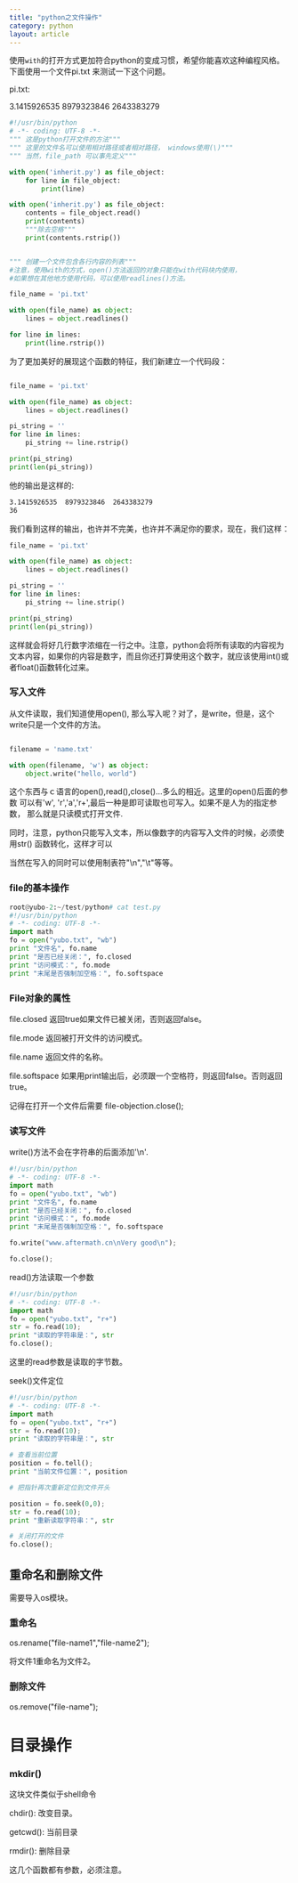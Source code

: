 ```yaml
---
title: "python之文件操作"
category: python
layout: article
---
```


使用`with`的打开方式更加符合python的变成习惯，希望你能喜欢这种编程风格。
下面使用一个文件pi.txt 来测试一下这个问题。

pi.txt:

3.1415926535
  8979323846
  2643383279

```python
#!/usr/bin/python
# -*- coding: UTF-8 -*-
""" 这是python打开文件的方法"""
""" 这里的文件名可以使用相对路径或者相对路径， windows使用(\)"""
""" 当然，file_path 可以事先定义"""

with open('inherit.py') as file_object:
	for line in file_object:
		print(line)

with open('inherit.py') as file_object:
	contents = file_object.read()
	print(contents)
	"""除去空格"""
	print(contents.rstrip())


""" 创建一个文件包含各行内容的列表"""
#注意，使用with的方式，open()方法返回的对象只能在with代码块内使用，
#如果想在其他地方使用代码，可以使用readlines()方法。

file_name = 'pi.txt'

with open(file_name) as object:
    lines = object.readlines()

for line in lines:
    print(line.rstrip())

```
为了更加美好的展现这个函数的特征，我们新建立一个代码段：

```python

file_name = 'pi.txt'

with open(file_name) as object:
    lines = object.readlines()

pi_string = ''
for line in lines:
    pi_string += line.rstrip()

print(pi_string)
print(len(pi_string))
```
他的输出是这样的:

```bash
3.1415926535  8979323846  2643383279
36
```
我们看到这样的输出，也许并不完美，也许并不满足你的要求，现在，我们这样：

```python
file_name = 'pi.txt'

with open(file_name) as object:
    lines = object.readlines()

pi_string = ''
for line in lines:
    pi_string += line.strip()

print(pi_string)
print(len(pi_string))
```
这样就会将好几行数字浓缩在一行之中。注意，python会将所有读取的内容视为文本内容，如果你的内容是数字，而且你还打算使用这个数字，就应该使用int()或者float()函数转化过来。

### 写入文件
从文件读取，我们知道使用open(), 那么写入呢？对了，是write，但是，这个write只是一个文件的方法。

```python

filename = 'name.txt'

with open(filename, 'w') as object:
    object.write("hello, world")
```
这个东西与ｃ语言的open(),read(),close()...多么的相近。这里的open()后面的参数
可以有'w', 'r','a','r+',最后一种是即可读取也可写入。如果不是人为的指定参数，
那么就是只读模式打开文件.

同时，注意，python只能写入文本，所以像数字的内容写入文件的时候，必须使用str()
函数转化，这样才可以

当然在写入的同时可以使用制表符"\n","\t"等等。


### file的基本操作

```python
root@yubo-2:~/test/python# cat test.py
#!/usr/bin/python
# -*- coding: UTF-8 -*-
import math
fo = open("yubo.txt", "wb")
print "文件名", fo.name
print "是否已经关闭：", fo.closed
print "访问模式：", fo.mode
print "末尾是否强制加空格：", fo.softspace
```

### File对象的属性

file.closed	返回true如果文件已被关闭，否则返回false。

file.mode	返回被打开文件的访问模式。

file.name	返回文件的名称。

file.softspace	如果用print输出后，必须跟一个空格符，则返回false。否则返回true。

记得在打开一个文件后需要 file-objection.close();

### 读写文件

write()方法不会在字符串的后面添加'\n'.

```python
#!/usr/bin/python
# -*- coding: UTF-8 -*-
import math
fo = open("yubo.txt", "wb")
print "文件名", fo.name
print "是否已经关闭：", fo.closed
print "访问模式：", fo.mode
print "末尾是否强制加空格：", fo.softspace

fo.write("www.aftermath.cn\nVery good\n");

fo.close();
```

read()方法读取一个参数

```python
#!/usr/bin/python
# -*- coding: UTF-8 -*-
import math
fo = open("yubo.txt", "r+")
str = fo.read(10);
print "读取的字符串是：", str
fo.close();

```

这里的read参数是读取的字节数。

seek()文件定位

```python
#!/usr/bin/python
# -*- coding: UTF-8 -*-
import math
fo = open("yubo.txt", "r+")
str = fo.read(10);
print "读取的字符串是：", str

# 查看当前位置
position = fo.tell();
print "当前文件位置：", position

# 把指针再次重新定位到文件开头

position = fo.seek(0,0);
str = fo.read(10);
print "重新读取字符串：", str

# 关闭打开的文件
fo.close();

```

## 重命名和删除文件

需要导入os模块。

### 重命名

os.rename("file-name1","file-name2");

将文件1重命名为文件2。

### 删除文件

os.remove("file-name");

# 目录操作

### mkdir()

这块文件类似于shell命令

chdir(): 改变目录。

getcwd(): 当前目录

rmdir(): 删除目录

这几个函数都有参数，必须注意。

